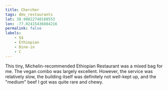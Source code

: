 ```yaml
---
title: Chercher
tags: dmv_restaurants
lat: 38.90822740188553
lon: -77.02415436884216
permalink: false
labels:
    - $$
    - Ethiopian
    - Dine-in
    - C
---
```


This tiny, Michelin-recommended Ethiopian Restaurant was a mixed bag for me. The vegan combo was largely excellent. However, the service was relatively slow, the building itself was definitely not well-kept up, and the "medium" beef I got was quite rare and chewy.